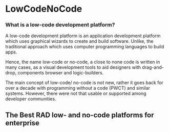 # LowCodeNoCode
<h3 id="what-is-a-low-code-development-platform">What is a low-code development platform?</h3>
<p>A low-code development platform is an application development platform which uses graphical wizards to create and build software. Unlike, the traditional approach which uses computer programming languages to build apps. </p>

<p>Hence, the name low-code or no-code, a close to none code is written in many cases, as a visual development tools to aid designers with drag-and-drop, components browser and logic-builders.</p>

<p>The main concept of low-code/ no-code is not new, rather it goes back for over a decade with programming without a code (PWCT) and similar systems. However, there were not that usable or supported among developer communities.</p>

<h2 id="the-best-rad-low-and-no-code-platforms-for-enterprise">The Best RAD low- and no-code platforms for enterprise </h2>

